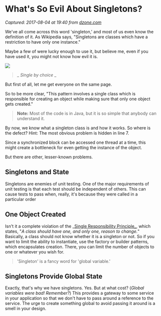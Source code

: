 # What's So Evil About Singletons?

_Captured: 2017-08-04 at 19:40 from [dzone.com](https://dzone.com/articles/whats-so-evil-about-singletons?edition=0&utm_source=Daily%20Digest&utm_medium=email&utm_campaign=Daily%20Digest%202017-08-04)_

We've all come across this word 'singleton,' and most of us even know the definition of it. As Wikipedia says, "Singletons are classes which have a restriction to have only one instance."

Maybe a few of were lucky enough to use it, but believe me, even if you have used it, you might not know how evil it is.

![](https://cdn-images-1.medium.com/max/600/1*iRhfIjbFc8hkict9om-Kjg.jpeg)

> _ _Single by choice_ _

But first of all, let me get everyone on the same page.

So to be more clear, "This pattern involves a single class which is responsible for creating an object while making sure that only one object gets created."

> **Note:** Most of the code is in Java, but it is so simple that anybody can understand it. 

By now, we know what a singleton class is and how it works. So where is the defect? Hint: The most obvious problem is hidden in line 7.

Since a synchronized block can be accessed one thread at a time, this might create a bottleneck for even getting the instance of the object.

But there are other, lesser-known problems.

## **Singletons and State**

Singletons are enemies of unit testing. One of the major requirements of unit testing is that each test should be independent of others. This can cause tests to pass when, really, it's because they were called in a particular order

## One Object Created

Isn't it a complete violation of the _[Single Responsibility Principle_](https://sites.google.com/site/steveyegge2/singleton-considered-stupid), which states, "_A class should have one, and only one, reason to change._" Basically, a class should not know whether it is a singleton or not. So if you want to limit the ability to instantiate, use the factory or builder patterns, which encapsulates creation. There, you can limit the number of objects to one or whatever you wish for.

> 'Singleton' is a fancy word for 'global variable.'

## Singletons Provide Global State

Exactly, that's why we have singletons. Yes. But at what cost? (_Global variables were bad! Remember?_) This provides a gateway to some service in your application so that we don't have to pass around a reference to the service. The urge to create something global to avoid passing it around is a smell in your design.
